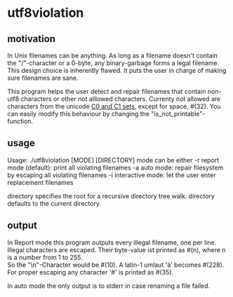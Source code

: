 utf8violation
=============

motivation
----------

In Unix filenames can be anything. 
As long as a filename doesn't contain the "/"-character or a 0-byte, any binary-garbage forms a legal filename.
This design choice is inherently flawed. It puts the user in charge of making sure filenames are sane.

This program helps the user detect and repair filenames that contain non-utf8 characters or other not alllowed characters.
Currenty not allowed are characters from the
unicode [C0 and C1 sets](https://en.wikipedia.org/wiki/C0_and_C1_control_codes), except for space, #(32).
You can easily modify this behaviour by changing the "is_not_printable"-function.


usage
-----

Usage: ./utf8violation [MODE] [DIRECTORY]
mode can be either 
  -r  report mode (default): print all violating filenames
  -a  auto mode: repair filesystem by escaping all violating filenames
  -i  interactive mode: let the user enter replacement filenames

directory specifies the root for a recursive directory tree walk. 
directory defaults to the current directory.


output
------

In Report mode this program outputs every illegal filename, one per line.
Illegal characters are escaped. Their byte-value ist printed as #(n), where n is a number from 1 to 255.  
So the "\n"-Character would be #(10). A latin-1 umlaut 'ä' becomes #(228).  
For proper escaping any character '#' is printed as #(35).

In auto mode the only output is to stderr in case renaming a file failed.
